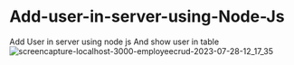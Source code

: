 # Add-user-in-server-using-Node-Js
Add User in server using node js And show user in table
![screencapture-localhost-3000-employeecrud-2023-07-28-12_17_35](https://github.com/Gripsanraiyani/Add-user-in-server-using-Node-Js/assets/127504925/975fe584-758b-49fc-a45d-2be3d884e9e8)
